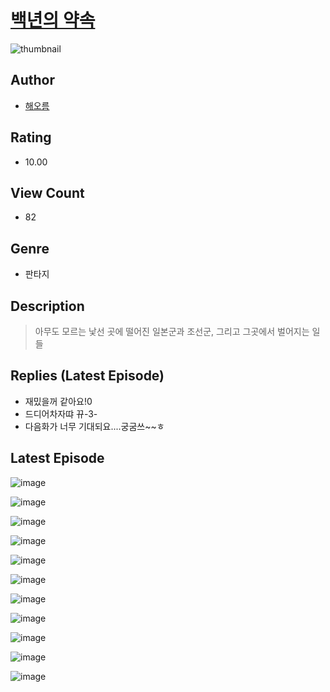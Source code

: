 # [백년의 약속](https://comic.naver.com/bestChallenge/list?titleId=810784)
![thumbnail](https://image-comic.pstatic.net/user_contents_data/challenge_comic/2023/05/24/333204/upload_3835150666559480677_480x623.jpeg)

## Author
- [해오름](https://comic.naver.com/artistTitle?id=333204)

## Rating
- 10.00

## View Count
- 82

## Genre
- 판타지

## Description
> 아무도 모르는 낯선 곳에 떨어진 일본군과 조선군, 그리고 그곳에서 벌어지는 일들

## Replies (Latest Episode)
- 재밌을꺼 같아요!0
- 드디어차자땨 뀨-3-
- 다음화가 너무 기대되요....궁굼쓰~~ㅎ

## Latest Episode
![image](https://image-comic.pstatic.net/user_contents_data/challenge_comic/2023/05/25/333204/upload_3546925767259796529.jpeg)

![image](https://image-comic.pstatic.net/user_contents_data/challenge_comic/2023/05/25/333204/upload_3546637694441500984.jpeg)

![image](https://image-comic.pstatic.net/user_contents_data/challenge_comic/2023/05/25/333204/upload_3487247582474351970.jpeg)

![image](https://image-comic.pstatic.net/user_contents_data/challenge_comic/2023/05/25/333204/upload_7233456313025900857.jpeg)

![image](https://image-comic.pstatic.net/user_contents_data/challenge_comic/2023/05/25/333204/upload_7004844751524685154.jpeg)

![image](https://image-comic.pstatic.net/user_contents_data/challenge_comic/2023/05/25/333204/upload_7147272404822209331.jpeg)

![image](https://image-comic.pstatic.net/user_contents_data/challenge_comic/2023/05/25/333204/upload_3846980316424253490.jpeg)

![image](https://image-comic.pstatic.net/user_contents_data/challenge_comic/2023/05/25/333204/upload_3473789577396893750.jpeg)

![image](https://image-comic.pstatic.net/user_contents_data/challenge_comic/2023/05/25/333204/upload_7364341078509760822.jpeg)

![image](https://image-comic.pstatic.net/user_contents_data/challenge_comic/2023/05/25/333204/upload_3978988962436178785.jpeg)

![image](https://image-comic.pstatic.net/user_contents_data/challenge_comic/2023/05/25/333204/upload_3918474951898838114.jpeg)
